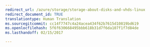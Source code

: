 ```yaml
---
redirect_url: /azure/storage/storage-about-disks-and-vhds-linux
redirect_document_id: TRUE
translationtype: Human Translation
ms.sourcegitcommit: cc14f7747c4a24acea434f62b7615d10819bd619
ms.openlocfilehash: 5f6f630668495bbb618b31d7f6da107f1f7d84de
ms.lasthandoff: 02/15/2017

---
```



